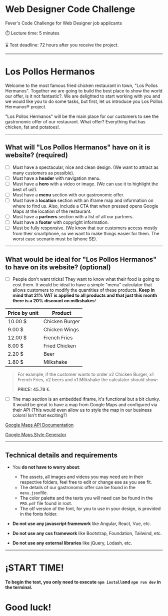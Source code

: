 # Web Designer Code Challenge
Fever's Code Challenge for Web Designer job applicants

⏱️ Lecture time: 5 minutes

⌛ Test deadline: 72 hours after you receive the project.

---

# Los Pollos Hermanos
Welcome to the most famous fried chicken restaurant in town, "Los Pollos Hermanos".
Together we are going to build the best place to show the world our offer, is it not fantastic?.
We are delighted to start working with you and we would like you to do some tasks, but first, let us introduce you Los Pollos Hermanos® project.

"Los Pollos Hermanos" will be the main place for our customers to see the gastronomic offer of our restaurant. What offer? Everything that has chicken, fat and potatoes!.

---

## What will "Los Pollos Hermanos" have on it is website? (required)
- [ ] Must have a spectacular, nice and clean design. (We want to attract as many customers as possible).
- [ ] Must have a **header** with navigation menu.
- [ ] Must have a **hero** with a video or image. (We can use it to highlight the best of us!).
- [ ] Must have a **menu** section with our gastronomic offer.
- [ ] Must have a **location** section with an iframe map and information on where to find us. Also, include a CTA that when pressed opens Google Maps at the location of the restaurant.
- [ ] Must have a **partners** section with a list of all our partners.
- [ ] Must have a **footer** with copyright information.
- [ ] Must be fully responsive. (We know that our customers access mostly from their smartphone, so we want to make things easier for them. The worst case scenario must be Iphone SE).

---

## What would be ideal for "Los Pollos Hermanos" to have on its website? (optional)

- [ ] People don't want tricks! They want to know what their food is going to cost them. It would be ideal to have a simple "menu" calculator that allows customers to modify the quantities of these products. **Keep in mind that 21% VAT is applied to all products and that just this month there is a 20% discount on milkshakes**!

| Price by unit | Product         |
|---------------|---------------- |
| 10.00 $       | Chicken Burger  |
| 9.00 $        | Chicken Wings   |
| 12.00 $       | French Fries    |
| 8.00 $        | Fried Chicken   |
| 2.20 $        | Beer            |
| 1.80 $        | Milkshake       |

> For example, if the customer wants to order x2 Chicken Burger, x1 French Fries, x2 beers and x1 Milkshake the calculator should show: 
> 
>**PRICE: 45.78 €**. 

- [ ] The map section is an embedded iframe, it's functional but a bit clunky. It would be great to have a map from Google Maps and configured via their API (This would even allow us to style the map in our business colors! Isn't that exciting?)
 
[Google Maps API Documentation](https://developers.google.com/maps/documentation/javascript)

[Google Maps Style Generator](https://mapstyle.withgoogle.com/)

---
## Technical details and requirements

- You **do not have to worry about**:
  - The assets, all images and videos you may need are in their respective folders, feel free to edit or change ese as you see fit.
  - The details of our gastronomic offer can be found in the ```menu.json```file.
  - The color palette and the texts you will need can be found in the ```PRD.pdf``` file found in root.
  - The otf version of the font, for you to use in your design, is provided in the fonts folder.

- **Do not use any javascript framework** like Angular, React, Vue, etc.
- **Do not use any css framework** like Bootstrap, Foundation, Tailwind, etc.
- **Do not use any external libraries** like jQuery, Lodash, etc.

---
# ¡START TIME!
#### To begin the test, you only need to execute ```npm install```and ```npm run dev``` in the terminal.
# Good luck!
